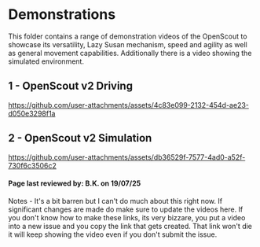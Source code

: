 # Demonstrations

This folder contains a range of demonstration videos of the OpenScout to showcase its versatility, Lazy Susan mechanism, speed and agility as well as general movement capabilities. Additionally there is a video showing the simulated environment.

## 1 - OpenScout v2 Driving

https://github.com/user-attachments/assets/4c83e099-2132-454d-ae23-d050e3298f1a

## 2 - OpenScout v2 Simulation

https://github.com/user-attachments/assets/db36529f-7577-4ad0-a52f-730f6c3506c2

#### Page last reviewed by: B.K. on 19/07/25

Notes - It's a bit barren but I can't do much about this right now. If significant changes are made do make sure to update the videos here. If you don't know how to make these links, its very bizzare, you put a video into a new issue and you copy the link that gets created. That link won't die it will keep showing the video even if you don't submit the issue.
